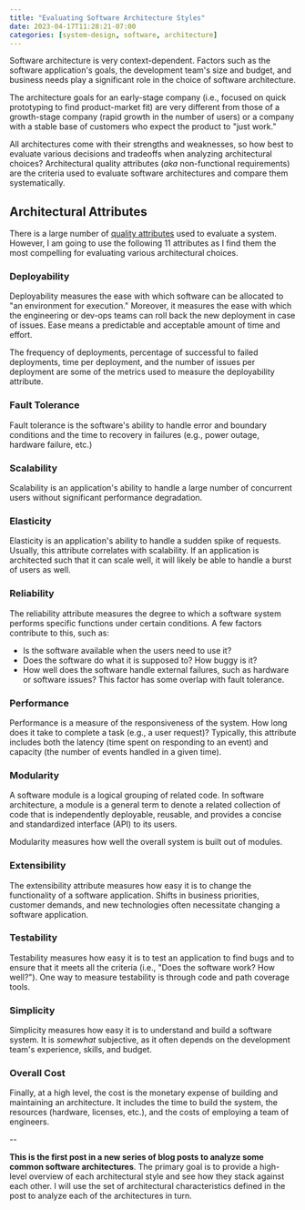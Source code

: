 ```yaml
---
title: "Evaluating Software Architecture Styles"
date: 2023-04-17T11:28:21-07:00
categories: [system-design, software, architecture]
---
```


Software architecture is very context-dependent. Factors such as the software application's goals, the development team's size and budget, and business needs play a significant role in the choice of software architecture.

<!--more-->

The architecture goals for an early-stage company (i.e., focused on quick prototyping to find product-market fit) are very different from those of a  growth-stage company (rapid growth in the number of users) or a company with a stable base of customers who expect the product to "just work."

All architectures come with their strengths and weaknesses, so how best to evaluate various decisions and tradeoffs when analyzing architectural choices? Architectural quality attributes (*aka* non-functional requirements) are the criteria used to evaluate software architectures and compare them systematically.

## Architectural Attributes

There is a large number of [quality attributes](https://en.wikipedia.org/wiki/List_of_system_quality_attributes) used to evaluate a system. However, I am going to use the following 11 attributes as I find them the most compelling for evaluating various architectural choices.

### Deployability
Deployability measures the ease with which software can be allocated to "an environment for execution." Moreover, it measures the ease with which the engineering or dev-ops teams can roll back the new deployment in case of issues. Ease means a predictable and acceptable amount of time and effort.

The frequency of deployments, percentage of successful to failed deployments, time per deployment, and the number of issues per deployment are some of the metrics used to measure the deployability attribute.

### Fault Tolerance
Fault tolerance is the software's ability to handle error and boundary conditions and the time to recovery in failures (e.g., power outage, hardware failure, etc.)

### Scalability
Scalability is an application's ability to handle a large number of concurrent users without significant performance degradation.

### Elasticity
Elasticity is an application's ability to handle a sudden spike of requests. Usually, this attribute correlates with scalability. If an application is architected such that it can scale well, it will likely be able to handle a burst of users as well.

### Reliability
The reliability attribute measures the degree to which a software system performs specific functions under certain conditions. A few factors contribute to this, such as:

- Is the software available when the users need to use it?
- Does the software do what it is supposed to? How buggy is it?
- How well does the software handle external failures, such as hardware or software issues? This factor has some overlap with fault tolerance.

### Performance
Performance is a measure of the responsiveness of the system. How long does it take to complete a task (e.g., a user request)? Typically, this attribute includes both the latency (time spent on responding to an event) and capacity (the number of events handled in a given time).

### Modularity
A software module is a logical grouping of related code. In software architecture, a module is a general term to denote a related collection of code that is independently deployable, reusable, and provides a concise and standardized interface (API) to its users.

Modularity measures how well the overall system is built out of modules.

### Extensibility
The extensibility attribute measures how easy it is to change the functionality of a software application. Shifts in business priorities, customer demands, and new technologies often necessitate changing a software application.

### Testability
Testability measures how easy it is to test an application to find bugs and to ensure that it meets all the criteria (i.e., "Does the software work? How well?"). One way to measure testability is through code and path coverage tools.

### Simplicity
Simplicity measures how easy it is to understand and build a software system. It is *somewhat* subjective, as it often depends on the development team's experience, skills, and budget.

### Overall Cost
Finally, at a high level, the cost is the monetary expense of building and maintaining an architecture. It includes the time to build the system, the resources (hardware, licenses, etc.), and the costs of employing a team of engineers.


--

**This is the first post in a new series of blog posts to analyze some common software architectures**. The primary goal is to provide a high-level overview of each architectural style and see how they stack against each other. I will use the set of architectural characteristics defined in the post to analyze each of the architectures in turn.

